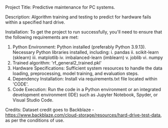 Project Title: Predictive maintenance for PC systems.

Description: Algorithm training and testing to predict for hardware fails within a specified hard drive.

Installation: To get the project to run successfully, you'll need to ensure that the following requirements are met:

1.	Python Environment:
		Python installed (preferably Python 3.9.13).
		Necessary Python libraries installed, including:
		i.	pandas
		ii.	scikit-learn (sklearn)
		iii.	matplotlib
		iv.	imbalanced-learn (imblearn)
		v.	joblib
		vi.	numpy
2.	Trained algorithm:
		'rf_general2_trained.pkl'
3.	Hardware Specifications:
		Sufficient system resources to handle the data loading, preprocessing, model training, and evaluation steps.
4.	Dependency Installation:
		Install via requirements.txt file located within 'CODE'.
6.	Code Execution:
		Run the code in a Python environment or an integrated development environment (IDE) such as Jupyter Notebook, Spyder, or 		Visual Studio Code.


Credits: Dataset credit goes to Backblaze - https://www.backblaze.com/cloud-storage/resources/hard-drive-test-data, as per the conditions of use.
